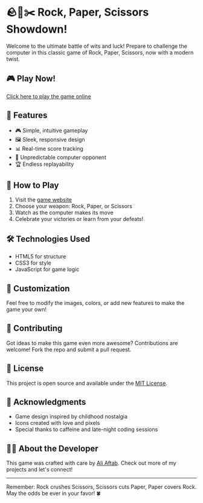 # 🪨📄✂️ Rock, Paper, Scissors Showdown!

Welcome to the ultimate battle of wits and luck! Prepare to challenge the computer in this classic game of Rock, Paper, Scissors, now with a modern twist.

## 🎮 Play Now!

[Click here to play the game online](https://rock-paper-scissors-aliaftab.netlify.app/)

## 🌟 Features

- 🎮 Simple, intuitive gameplay
- 🖼️ Sleek, responsive design
- 📊 Real-time score tracking
- 🤖 Unpredictable computer opponent
- 🏆 Endless replayability

## 🚀 How to Play

1. Visit the [game website](https://rock-paper-scissors-aliaftab.netlify.app/)
2. Choose your weapon: Rock, Paper, or Scissors
3. Watch as the computer makes its move
4. Celebrate your victories or learn from your defeats!

## 🛠️ Technologies Used

- HTML5 for structure
- CSS3 for style
- JavaScript for game logic

## 🎨 Customization

Feel free to modify the images, colors, or add new features to make the game your own!

## 🤝 Contributing

Got ideas to make this game even more awesome? Contributions are welcome! Fork the repo and submit a pull request.

## 📜 License

This project is open source and available under the [MIT License](LICENSE).

## 🙏 Acknowledgments

- Game design inspired by childhood nostalgia
- Icons created with love and pixels
- Special thanks to caffeine and late-night coding sessions

## 👨‍💻 About the Developer

This game was crafted with care by [Ali Aftab](https://aliaftab-dev-six.vercel.app/). Check out more of my projects and let's connect!

---

Remember: Rock crushes Scissors, Scissors cuts Paper, Paper covers Rock. May the odds be ever in your favor! 🍀
